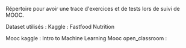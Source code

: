 Répertoire pour avoir une trace d'exercices et de tests lors de suivi de MOOC. 

Dataset utilisés : 
    Kaggle : Fastfood Nutrition 

Mooc kaggle : 
    Intro to Machine Learning
Mooc open_classroom : 

